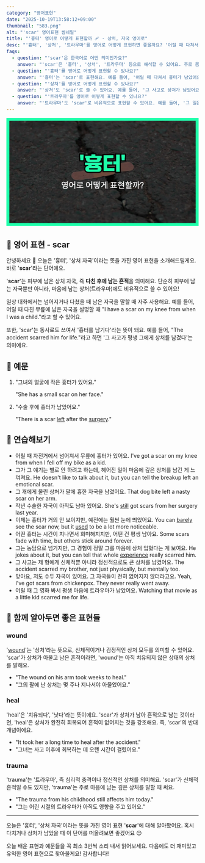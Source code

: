 ```yaml
---
category: "영어표현"
date: "2025-10-19T13:58:12+09:00"
thumbnail: "583.png"
alt: "'scar' 영어표현 썸네일"
title: "'흉터' 영어로 어떻게 표현할까 🩹 - 상처, 자국 영어로"
desc: "'흉터', '상처', '트라우마'를 영어로 어떻게 표현하면 좋을까요? '어릴 때 다쳐서 흉터가 남았어요.', '그 일은 아직도 마음에 상처로 남아 있어요.' 등을 영어로 표현하는 법을 배워봅시다. 다양한 예문을 통해서 연습하고 본인의 표현으로 만들어 보세요."
faqs: 
  - question: "'scar'은 한국어로 어떤 의미인가요?"
    answer: "'scar'은 '흉터', '상처', '트라우마' 등으로 해석할 수 있어요. 주로 몸에 남은 자국이나 마음에 남은 아픈 기억을 표현할 때 써요."
  - question: "'흉터'를 영어로 어떻게 표현할 수 있나요?"
    answer: "'흉터'는 'scar'로 표현해요. 예를 들어, '어릴 때 다쳐서 흉터가 남았어요.'는 'I have a scar from when I got hurt as a child.'라고 해요."
  - question: "'상처'를 영어로 어떻게 표현할 수 있나요?"
    answer: "'상처'도 'scar'로 쓸 수 있어요. 예를 들어, '그 사고로 상처가 남았어요.'는 'I have a scar from the accident.'라고 말해요."
  - question: "'트라우마'를 영어로 어떻게 표현할 수 있나요?"
    answer: "'트라우마'도 'scar'로 비유적으로 표현할 수 있어요. 예를 들어, '그 일은 아직도 마음에 상처로 남아 있어요.'는 'That event still left a scar on my heart.'라고 해요."
---
```


!['scar' 영어표현](./583.png)

## 🌟 영어 표현 - scar

안녕하세요 👋 오늘은 '흉터', '상처 자국'이라는 뜻을 가진 영어 표현을 소개해드릴게요. 바로 '**scar**'라는 단어예요.

'**scar**'는 피부에 남은 상처 자국, 즉 **다친 후에 남는 흔적**을 의미해요. 단순히 피부에 남는 자국뿐만 아니라, 마음에 남는 상처(트라우마)에도 비유적으로 쓸 수 있어요!

일상 대화에서는 넘어지거나 다쳤을 때 남은 자국을 말할 때 자주 사용해요. 예를 들어, 어릴 때 다친 무릎에 남은 자국을 설명할 때 "I have a scar on my knee from when I was a child."라고 할 수 있어요.

또한, 'scar'는 동사로도 쓰여서 '흉터를 남기다'라는 뜻이 돼요. 예를 들어, "The accident scarred him for life."라고 하면 '그 사고가 평생 그에게 상처를 남겼다'는 의미예요.

## 📖 예문

1. "그녀의 얼굴에 작은 흉터가 있어요."

   "She has a small scar on her face."

2. "수술 후에 흉터가 남았어요."

   "There is a scar [left](/blog/in-english/402.leave/) after the [surgery](/blog/in-english/572.surgery/)."



## 💬 연습해보기

<ul data-interactive-list>

  <li data-interactive-item>
    <span data-toggler>어릴 때 자전거에서 넘어져서 무릎에 흉터가 있어요.</span>
    <span data-answer>I've got a scar on my knee from when I fell off my bike as a kid.</span>
  </li>

  <li data-interactive-item>
    <span data-toggler>그가 그 얘기는 별로 안 하려고 하는데, 헤어진 일이 마음에 깊은 상처를 남긴 게 느껴져요.</span>
    <span data-answer>He doesn't like to talk about it, but you can tell the breakup left an emotional scar.</span>
  </li>

  <li data-interactive-item>
    <span data-toggler>그 개에게 물린 상처가 팔에 흉한 자국을 남겼어요.</span>
    <span data-answer>That dog bite left a nasty scar on her arm.</span>
  </li>

  <li data-interactive-item>
    <span data-toggler>작년 수술한 자국이 아직도 남아 있어요.</span>
    <span data-answer>She's <a href="/blog/in-english/254.still/">still</a> got scars from her surgery last year.</span>
  </li>

  <li data-interactive-item>
    <span data-toggler>이제는 흉터가 거의 안 보이지만, 예전에는 훨씬 눈에 띄었어요.</span>
    <span data-answer>You can <a href="/blog/in-english/078.barely/">barely</a> see the scar now, but it <a href="/blog/in-english/171.used/">used</a> to be a lot more noticeable.</span>
  </li>

  <li data-interactive-item>
    <span data-toggler>어떤 흉터는 시간이 지나면서 희미해지지만, 어떤 건 평생 남아요.</span>
    <span data-answer>Some scars fade with time, but others stick around forever.</span>
  </li>

  <li data-interactive-item>
    <span data-toggler>그는 농담으로 넘기지만, 그 경험이 정말 그를 마음에 상처 입혔다는 게 보여요.</span>
    <span data-answer>He jokes about it, but you can tell that whole <a href="/blog/in-english/415.experience/">experience</a> really scarred him.</span>
  </li>

  <li data-interactive-item>
    <span data-toggler>그 사고는 제 형에게 신체적뿐 아니라 정신적으로도 큰 상처를 남겼어요.</span>
    <span data-answer>The accident scarred my brother, not just physically, but mentally too.</span>
  </li>

  <li data-interactive-item>
    <span data-toggler>맞아요, 저도 수두 자국이 있어요. 그 자국들이 전혀 없어지지 않더라고요.</span>
    <span data-answer>Yeah, I've got scars from chickenpox. They never really went away.</span>
  </li>

  <li data-interactive-item>
    <span data-toggler>어릴 때 그 영화 봐서 평생 마음에 트라우마가 남았어요.</span>
    <span data-answer>Watching that movie as a little kid scarred me for life.</span>
  </li>

</ul>

## 🤝 함께 알아두면 좋은 표현들

### wound

'[wound](/blog/in-english/584.wound/)'는 '상처'라는 뜻으로, 신체적이거나 감정적인 상처 모두를 의미할 수 있어요. 'scar'가 상처가 아물고 남은 흔적이라면, 'wound'는 아직 치유되지 않은 상태의 상처를 말해요.

- "The wound on his arm took weeks to heal."
- "그의 팔에 난 상처는 몇 주나 지나서야 아물었어요."

### heal

'heal'은 '치유되다', '낫다'라는 뜻이에요. 'scar'가 상처가 남아 흔적으로 남는 것이라면, 'heal'은 상처가 완전히 회복되어 흔적이 없어지는 것을 강조해요. 즉, 'scar'의 반대 개념이에요.

- "It took her a long time to heal after the accident."
- "그녀는 사고 이후에 회복하는 데 오랜 시간이 걸렸어요."

### trauma

'trauma'는 '트라우마', 즉 심리적 충격이나 정신적인 상처를 의미해요. 'scar'가 신체적 흔적일 수도 있지만, 'trauma'는 주로 마음에 남는 깊은 상처를 말할 때 써요.

- "The trauma from his childhood still affects him today."
- "그는 어린 시절의 트라우마가 아직도 영향을 주고 있어요."

---

오늘은 '흉터', '상처 자국'이라는 뜻을 가진 영어 표현 '**scar**'에 대해 알아봤어요. 혹시 다치거나 상처가 남았을 때 이 단어를 떠올려보면 좋겠어요 😊

오늘 배운 표현과 예문들을 꼭 최소 3번씩 소리 내서 읽어보세요. 다음에도 더 재미있고 유익한 영어 표현으로 찾아올게요! 감사합니다!

